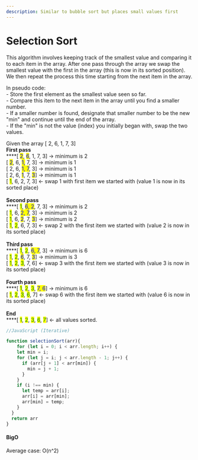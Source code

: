 ```yaml
---
description: Similar to bubble sort but places small values first
---
```


# Selection Sort

This algorithm involves keeping track of the smallest value and comparing it to each item in the array. After one pass through the array we swap the smallest value with the first in the array (this is now in its sorted position). We then repeat the process this time starting from the next item in the array.

In pseudo code:\
\- Store the first element as the smallest value seen so far.\
\- Compare this item to the next item in the array until you find a smaller number.\
\- If a smaller number is found, designate that smaller number to be the new "min" and continue until the end of the array.\
\- If the "min" is not the value (index) you initially began with, swap the two values.

Given the array \[ 2, 6, 1, 7, 3]\
**First pass**\
****\[ <mark style="color:blue;">2</mark>, <mark style="color:blue;">6</mark>, 1, 7, 3] -> minimum is 2\
\[ <mark style="color:blue;">2</mark>, 6, <mark style="color:blue;">1,</mark> 7, 3] -> minimum is 1\
\[ 2, 6, <mark style="color:blue;">1, 7</mark>, 3] -> minimum is 1\
\[ 2, 6, <mark style="color:blue;">1</mark>, 7, <mark style="color:blue;">3</mark>] -> minimum is 1\
\[ <mark style="color:green;">1</mark>, 6, 2, 7, 3] <- swap 1 with first item we started with (value 1 is now in its sorted place)\
\
**Second pass**\
****\[ <mark style="color:green;">1</mark>, <mark style="color:blue;">6, 2</mark>, 7, 3] -> minimum is 2\
\[ <mark style="color:green;">1</mark>, 6, <mark style="color:blue;">2, 7</mark>, 3] -> minimum is 2\
\[ <mark style="color:green;">1</mark>, 6, <mark style="color:blue;">2</mark>, 7, <mark style="color:blue;">3</mark>] -> minimum is 2\
\[ <mark style="color:green;">1</mark>, <mark style="color:green;">2</mark>, 6, 7, 3] <- swap 2 with the first item we started with (value 2 is now in its sorted place)\
\
**Third pass**\
****\[ <mark style="color:green;">1</mark>, <mark style="color:green;">2</mark>, <mark style="color:blue;">6, 7</mark>, 3] -> minimum is 6\
\[ <mark style="color:green;">1</mark>, <mark style="color:green;">2</mark>, <mark style="color:blue;">6</mark>, 7, <mark style="color:blue;">3</mark>] -> minimum is 3\
\[ <mark style="color:green;">1</mark>, <mark style="color:green;">2</mark>, <mark style="color:green;">3</mark>, 7, 6] <- swap 3 with the first item we started with (value 3 is now in its sorted place)\
\
**Fourth pass**\
****\[ <mark style="color:green;">1</mark>, <mark style="color:green;">2</mark>, <mark style="color:green;">3</mark>, <mark style="color:blue;">7, 6</mark>] -> minimum is 6\
\[ <mark style="color:green;">1</mark>, <mark style="color:green;">2</mark>, <mark style="color:green;">3</mark>, <mark style="color:green;">6</mark>, 7] <- swap 6 with the first item we started with (value 6 is now in its sorted place)\
\
**End**\
****\[ <mark style="color:green;">1</mark>, <mark style="color:green;">2</mark>, <mark style="color:green;">3</mark>, <mark style="color:green;">6</mark>, <mark style="color:green;">7</mark>] <- all values sorted.

```javascript
//JavaScript (Iterative)

function selectionSort(arr){
    for (let i = 0; i < arr.length; i++) {
    let min = i;
    for (let j = i; j < arr.length - 1; j++) {
      if (arr[j + 1] < arr[min]) {
        min = j + 1;
      }
    }
    if (i !== min) {
      let temp = arr[i];
      arr[i] = arr[min];
      arr[min] = temp;
    }
  }
  return arr
}
```

#### BigO

Average case: O(n^2)
